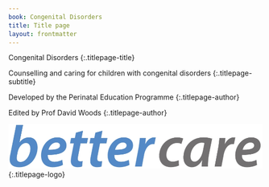 ```yaml
---
book: Congenital Disorders
title: Title page
layout: frontmatter
---
```


Congenital Disorders
{:.titlepage-title}

Counselling and caring for children with congenital disorders
{:.titlepage-subtitle}

Developed by the Perinatal Education Programme
{:.titlepage-author}

Edited by Prof David Woods
{:.titlepage-author}

![Bettercare logo](images/bettercare-logo.jpg){:.titlepage-logo}

